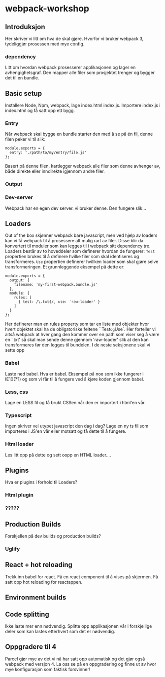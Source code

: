 # webpack-workshop

## Introduksjon
Her skriver vi litt om hva de skal gjøre. Hvorfor vi bruker webpack 3, tydeliggjør prosessen med mye config. 

### dependency
Litt om hvordan webpack prosesserer applikasjonen og lager en avhengighetsgraf. Den mapper alle filer som prosjektet trenger og bygger det til en bundle.

## Basic setup
Installere Node, Npm, webpack, lage index.html index.js. Importere index.js i index.html og få satt opp ett bygg.
### Entry
Når webpack skal bygge en bundle starter den med å se på én fil, denne filen peker vi til slik:
```
module.exports = {
  entry: './path/to/my/entry/file.js'
};
```
Basert på denne filen, kartlegger webpack alle filer som denne avhenger av, både direkte eller inndirekte igjennom andre filer.

### Output



### Dev-server
Webpack har en egen dev server. vi bruker denne. Den fungere slik...

## Loaders
Out of the box skjønner webpack bare javascript, men ved hjelp av loaders kan vi få webpack til å prosessere alt mulig rart av filer. Disse blir da konvertert til moduler som kan legges til i webpack sitt dependency tre.
 Loaders består av to hoveddeler som definerer hvordan de fungerer:
`Test` propertien brukes til å definere hvilke filer som skal identiseres og transformeres.
`Use` propertien definerer hvillken loader som skal gjøre selve transformeringen. Et grunnleggende eksempel på dette er:
```
module.exports = {
  output: {
    filename: 'my-first-webpack.bundle.js'
  },
  module: {
    rules: [
      { test: /\.txt$/, use: 'raw-loader' }
    ]
  }
};
```
Her definerer man en rules property som tar en liste med objekter hvor hvert objektet skal ha de obligatoriske feltene ``Test` og `Use`.
Her forteller vi altså webpack at hver gang den kommer over en path som viser seg å være en '.txt' så skal man sende denne gjennom 'raw-loader' slik at den kan transformeres før den legges til bundelen. I de neste seksjonene skal vi sette opp  

### Babel
Laste ned babel. Hva er babel. Eksempel på noe som ikke fungerer i IE10(??) og som vi får til å fungere ved å kjøre koden gjennom babel. 
### Less, css
Lage en LESS fil og få brukt CSSen når den er importert i html'en vår.
### Typescript
Ingen skriver vel utypet javascript den dag i dag? Lage en ny ts fil som importeres i JS'en vår eller motsatt og få dette til å fungere.
### Html loader
Les litt opp på dette og sett oopp en HTML loader....
## Plugins
Hva er plugins i forhold til Loaders?
### Html plugin
### ?????
## Production Builds
Forskjellen på dev builds og production builds?
### Uglify 

## React + hot reloading
Trekk inn babel for react. Få en react component til å vises på skjermen. Få satt opp hot reloading for reactappen.

## Environment builds

## Code splitting
Ikke laste mer enn nødvendig. Splitte opp applikasjonen vår i forskjellige deler som kan lastes etterhvert som det er nødvendig. 

## Oppgradere til 4
Parcel gjør mye av det vi nå har satt opp automatisk og det gjør også webpack med versjon 4. La oss se på en oppgradering og finne ut av hvor mye konfigurasjon som faktisk forsvinner! 
